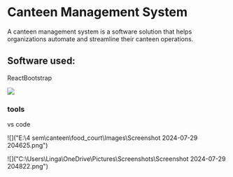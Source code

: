 # Canteen Management System

A canteen management system is a software solution that helps organizations automate and streamline their canteen operations. 

## Software used:

ReactBootstrap


![](https://avatars.githubusercontent.com/u/6853419?s=200&v=4)

### tools

vs code

![]("E:\4 sem\canteen\food_court\Images\Screenshot 2024-07-29 204625.png")

![]("C:\Users\Linga\OneDrive\Pictures\Screenshots\Screenshot 2024-07-29 204822.png")
